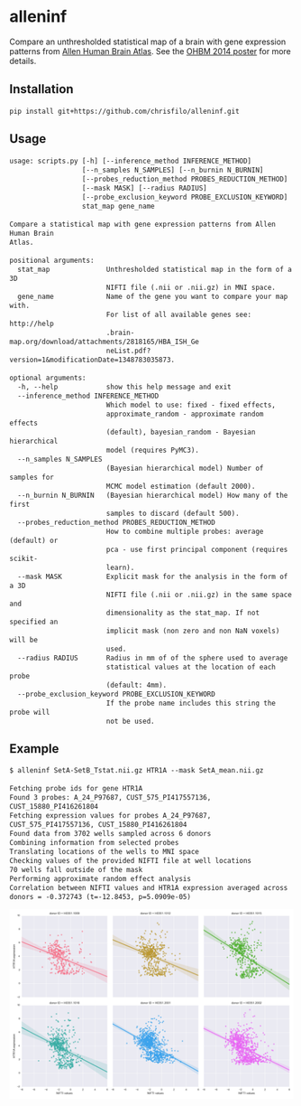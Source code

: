 alleninf
========

Compare an unthresholded statistical map of a brain with gene expression patterns from [Allen Human Brain Atlas](http://human.brain-map.org/). See the [OHBM 2014 poster](http://f1000research.com/posters/1097120) for more details.

Installation
------------

    pip install git+https://github.com/chrisfilo/alleninf.git

Usage
-----


	usage: scripts.py [-h] [--inference_method INFERENCE_METHOD]
	                  [--n_samples N_SAMPLES] [--n_burnin N_BURNIN]
	                  [--probes_reduction_method PROBES_REDUCTION_METHOD]
	                  [--mask MASK] [--radius RADIUS]
	                  [--probe_exclusion_keyword PROBE_EXCLUSION_KEYWORD]
	                  stat_map gene_name
	
	Compare a statistical map with gene expression patterns from Allen Human Brain
	Atlas.
	
	positional arguments:
	  stat_map              Unthresholded statistical map in the form of a 3D
	                        NIFTI file (.nii or .nii.gz) in MNI space.
	  gene_name             Name of the gene you want to compare your map with.
	                        For list of all available genes see: http://help
	                        .brain-map.org/download/attachments/2818165/HBA_ISH_Ge
	                        neList.pdf?version=1&modificationDate=1348783035873.
	
	optional arguments:
	  -h, --help            show this help message and exit
	  --inference_method INFERENCE_METHOD
	                        Which model to use: fixed - fixed effects,
	                        approximate_random - approximate random effects
	                        (default), bayesian_random - Bayesian hierarchical
	                        model (requires PyMC3).
	  --n_samples N_SAMPLES
	                        (Bayesian hierarchical model) Number of samples for
	                        MCMC model estimation (default 2000).
	  --n_burnin N_BURNIN   (Bayesian hierarchical model) How many of the first
	                        samples to discard (default 500).
	  --probes_reduction_method PROBES_REDUCTION_METHOD
	                        How to combine multiple probes: average (default) or
	                        pca - use first principal component (requires scikit-
	                        learn).
	  --mask MASK           Explicit mask for the analysis in the form of a 3D
	                        NIFTI file (.nii or .nii.gz) in the same space and
	                        dimensionality as the stat_map. If not specified an
	                        implicit mask (non zero and non NaN voxels) will be
	                        used.
	  --radius RADIUS       Radius in mm of of the sphere used to average
	                        statistical values at the location of each probe
	                        (default: 4mm).
	  --probe_exclusion_keyword PROBE_EXCLUSION_KEYWORD
	                        If the probe name includes this string the probe will
	                        not be used.


Example
-------

    $ alleninf SetA-SetB_Tstat.nii.gz HTR1A --mask SetA_mean.nii.gz

    Fetching probe ids for gene HTR1A
    Found 3 probes: A_24_P97687, CUST_575_PI417557136, CUST_15880_PI416261804
    Fetching expression values for probes A_24_P97687, CUST_575_PI417557136, CUST_15880_PI416261804
    Found data from 3702 wells sampled across 6 donors
    Combining information from selected probes
    Translating locations of the wells to MNI space
    Checking values of the provided NIFTI file at well locations
    70 wells fall outside of the mask
    Performing approximate random effect analysis
    Correlation between NIFTI values and HTR1A expression averaged across donors = -0.372743 (t=-12.8453, p=5.0909e-05)
    
![alt tag](random_all_subjects.png)
